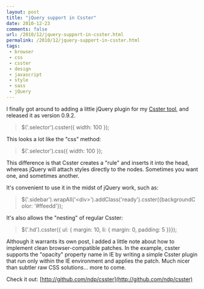 ```yaml
---
layout: post
title: "jQuery support in Csster"
date: 2010-12-23
comments: false
url: /2010/12/jquery-support-in-csster.html
permalink: /2010/12/jquery-support-in-csster.html
tags:
 - browser
 - css
 - csster
 - design
 - javascript
 - style
 - sass
 - jQuery
---
```


I finally got around to adding a little jQuery plugin for my [Csster tool](http://github.com/ndp/csster), and released it as version 0.9.2.

> $('.selector').csster({ width: 100 });

This looks a lot like the "css" method:  

> $('.selector').css({ width: 100 });

This difference is that Csster creates a "rule" and inserts it into the head, whereas jQuery will attach styles directly to the nodes. Sometimes you want one, and sometimes another.  
  
It's convenient to use it in the midst of jQuery work, such as:  

> $('.sidebar').wrapAll('\<div\>').addClass('ready').csster({backgroundColor: '#ffeedd'});

It's also allows the "nesting" of regular Csster:  

> $('.hd').csster({ ul: { margin: 10, li: { margin: 0, padding: 5 }}});

Although it warrants its own post, I added a little note about how to implement clean browser-compatible patches. In the example, csster&nbsp; supports the "opacity" property name in IE by writing a simple Csster plugin that run only within the IE environment and applies the patch. Much nicer than subtler raw CSS solutions... more to come.  
  
Check it out: [http://github.com/ndp/csster](http://github.com/ndp/csster)
